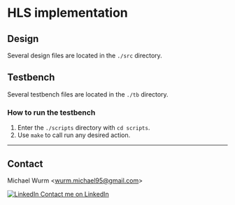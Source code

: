 # HLS implementation

## Design

Several design files are located in the `./src` directory.

## Testbench

Several testbench files are located in the `./tb` directory.

### How to run the testbench

1. Enter the `./scripts` directory with `cd scripts`.
2. Use `make` to call run any desired action.

----

## Contact

Michael Wurm <<wurm.michael95@gmail.com>>

[![LinkedIn](https://i.stack.imgur.com/gVE0j.png) Contact me on LinkedIn](https://www.linkedin.com/in/michael-wurm/)
